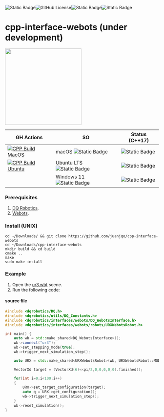 ![Static Badge](https://img.shields.io/badge/status-experimental-critical)![GitHub License](https://img.shields.io/github/license/juanjqo/cpp-interface-webots)![Static Badge](https://img.shields.io/badge/Written_in-C%2B%2B17-blue)![Static Badge](https://img.shields.io/badge/Webots-R2025a-orange)

# cpp-interface-webots (under development)

<img src=https://github.com/juanjqo/capybara_toolkit/assets/23158313/2e0dbd2d-9b12-4930-9ffe-511d8270de03 width='250'>


|  GH Actions  | SO | Status (C++17) | 
| ------------- | ------------- |------------- |
| [![CPP Build MacOS](https://github.com/juanjqo/cpp-interface-webots/actions/workflows/macos.yaml/badge.svg)](https://github.com/juanjqo/cpp-interface-webots/actions/workflows/macos.yaml)| macOS ![Static Badge](https://img.shields.io/badge/Apple_silicon-magenta) | ![Static Badge](https://img.shields.io/badge/beta-critical)|
| [![CPP Build Ubuntu](https://github.com/juanjqo/cpp-interface-webots/actions/workflows/ubuntu.yaml/badge.svg)](https://github.com/juanjqo/cpp-interface-webots/actions/workflows/ubuntu.yaml)   | Ubuntu LTS ![Static Badge](https://img.shields.io/badge/x64-blue) |  ![Static Badge](https://img.shields.io/badge/beta-critical)|
|   | Windows 11 ![Static Badge](https://img.shields.io/badge/x64-blue) |  ![Static Badge](https://img.shields.io/badge/unsupported-gray) | 

### Prerequisites

1. [DQ Robotics](https://github.com/dqrobotics).
2. [Webots](https://cyberbotics.com/#webots).


### Install (UNIX)

```shell
cd ~/Downloads/ && git clone https://github.com/juanjqo/cpp-interface-webots
cd ~/Downloads/cpp-interface-webots
mkdir build && cd build
cmake ..
make
sudo make install
```

### Example

1. Open the [ur3.wbt](https://github.com/juanjqo/cpp-interface-webots/blob/main/examples/ur3/webots_scene/worlds/ur3.wbt) scene.
2. Run the following code:


#### source file

```cpp
#include <dqrobotics/DQ.h>
#include <dqrobotics/utils/DQ_Constants.h>
#include <dqrobotics/interfaces/webots/DQ_WebotsInterface.h>
#include <dqrobotics/interfaces/webots/robots/URXWebotsRobot.h>

int main() {
    auto wb = std::make_shared<DQ_WebotsInterface>();
    wb->connect("ur3");
    wb->set_stepping_mode(true);
    wb->trigger_next_simulation_step();

    auto URX = std::make_shared<URXWebotsRobot>(wb, URXWebotsRobot::MODEL::UR3);

    VectorXd target = (VectorXd(6)<<pi/2,0,0,0,0,0).finished();

    for(int i=0;i<100;i++)
    {
        URX->set_target_configuration(target);
        auto q = URX->get_configuration();
        wb->trigger_next_simulation_step();
    }
    wb->reset_simulation();
}

```

